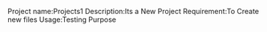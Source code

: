 Project name:Projects1
Description:Its a New Project
Requirement:To Create new files 
Usage:Testing Purpose
